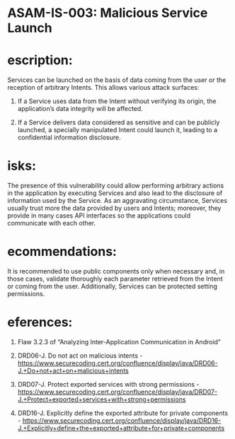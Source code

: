 
# ASAM-IS-003: Malicious Service Launch

#  escription:
Services can be launched on the basis of data coming from the user or the reception of arbitrary Intents. This allows various attack surfaces:

1. If a Service uses data from the Intent without verifying its origin, the application’s data integrity will be affected.

2. If a Service delivers data considered as sensitive and can be publicly launched, a specially manipulated Intent could launch it, leading to a confidential information disclosure.

#  isks:
The presence of this vulnerability could allow performing arbitrary actions in the application by executing Services and also lead to the disclosure of information used by the Service. As an aggravating circumstance, Services usually trust more the data provided by users and Intents; moreover, they provide in many cases API interfaces so the applications could communicate with each other.

#  ecommendations:
It is recommended to use public components only when necessary and, in those cases, validate thoroughly each parameter retrieved from the Intent or coming from the user. Additionally, Services can be protected setting permissions.

#  eferences:
1. Flaw 3.2.3 of “Analyzing Inter-Application Communication in Android”

2. DRD06-J. Do not act on malicious intents - https://www.securecoding.cert.org/confluence/display/java/DRD06-J.+Do+not+act+on+malicious+intents

3. DRD07-J. Protect exported services with strong permissions - https://www.securecoding.cert.org/confluence/display/java/DRD07-J.+Protect+exported+services+with+strong+permissions

4. DRD16-J. Explicitly define the exported attribute for private components - https://www.securecoding.cert.org/confluence/display/java/DRD16-J.+Explicitly+define+the+exported+attribute+for+private+components
